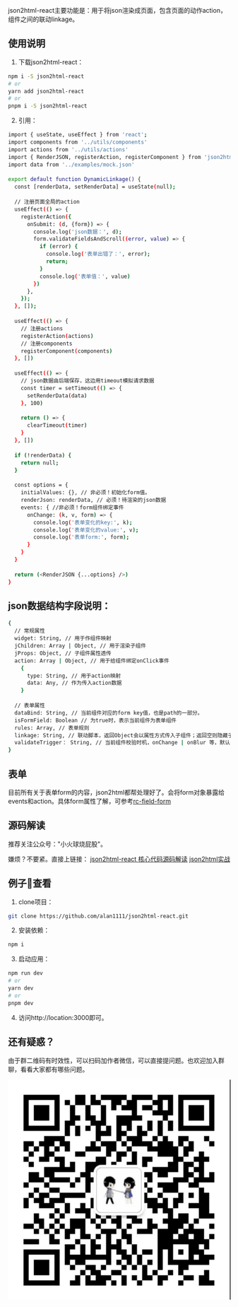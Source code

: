 json2html-react主要功能是：用于将json渲染成页面，包含页面的动作action，组件之间的联动linkage。
## 使用说明

1. 下载json2html-react：
```bash
npm i -S json2html-react
# or
yarn add json2html-react
# or
pnpm i -S json2html-react
```
2. 引用：

```bash
import { useState, useEffect } from 'react';
import components from '../utils/components'
import actions from '../utils/actions'
import { RenderJSON, registerAction, registerComponent } from 'json2html-react';
import data from '../examples/mock.json'

export default function DynamicLinkage() {
  const [renderData, setRenderData] = useState(null);

  // 注册页面全局的action
  useEffect(() => {
    registerAction({
      onSubmit: (d, {form}) => {
        console.log('json数据：', d);
        form.validateFieldsAndScroll((error, value) => {
          if (error) {
            console.log('表单出错了：', error);
            return;
          }
          console.log('表单值：', value)
        })
      },
    });
  }, []);

  useEffect(() => {
    // 注册actions
    registerAction(actions)
    // 注册components
    registerComponent(components)
  }, [])

  useEffect(() => {
    // json数据由后端保存，这边用timeout模拟请求数据
    const timer = setTimeout(() => {
      setRenderData(data)
    }, 100)

    return () => {
      clearTimeout(timer)
    }
  }, [])

  if (!renderData) {
    return null;
  }

  const options = {
    initialValues: {}, // 非必须！初始化form值。
    renderJson: renderData, // 必须！待渲染的json数据
    events: { //非必须！form组件绑定事件
      onChange: (k, v, form) => {
        console.log('表单变化的key:', k);
        console.log('表单变化的value:', v);
        console.log('表单form:', form);
      }
    }
  }

  return (<RenderJSON {...options} />)
}

```
## json数据结构字段说明：

```bash
{
  // 常规属性
  widget: String, // 用于作组件映射
  jChildren: Array | Object, // 用于渲染子组件
  jProps: Object, // 子组件属性透传
  action: Array | Object, // 用于给组件绑定onClick事件
    {
      type: String, // 用于action映射
      data: Any, // 作为传入action数据
    }
  
  // 表单属性
  dataBind: String, // 当前组件对应的form key值，也是path的一部分。
  isFormField: Boolean // 为true时，表示当前组件为表单组件
  rules: Array, // 表单规则
  linkage: String, // 联动脚本，返回Object会以属性方式传入子组件；返回空则隐藏子组件。
  validateTrigger： String, // 当前组件校验时机，onChange | onBlur 等，默认onBlur，即失焦时候校验。
}
```

## 表单

目前所有关于表单form的内容，json2html都帮处理好了。会将form对象暴露给events和action。具体form属性了解，可参考[rc-field-form](https://www.npmjs.com/package/rc-field-form)

## 源码解读

推荐关注公众号："小火球烧屁股"。

嫌烦？不要紧。直接上链接： 
[json2html-react 核心代码源码解读](https://mp.weixin.qq.com/s?__biz=MzkzMTQ1NDU4Nw==&mid=2247484271&idx=1&sn=f8230fba87efed9a997a7f53c1198508&chksm=c26b887bf51c016d7f6085fee855c69596932c6af8d2478362caa128df25350a353f74daa40c&token=1854349548&lang=zh_CN#rd)
[json2html实战](https://mp.weixin.qq.com/s?__biz=MzkzMTQ1NDU4Nw==&mid=2247484526&idx=1&sn=ba82a0a3abd427d25cd0c96b3ac0a87e&chksm=c26b8f7af51c066c44336256ab1e7069dc968747ab4949d46cda73f56cf58377462db05124ae&token=1531096240&lang=zh_CN#rd)

## 例子🌰查看
1. clone项目：
```bash
git clone https://github.com/alan1111/json2html-react.git
```

2. 安装依赖： 
```bash
npm i
```

3. 启动应用：

```bash
npm run dev
# or
yarn dev
# or
pnpm dev
```

4. 访问http://location:3000即可。

## 还有疑惑？

由于群二维码有时效性，可以扫码加作者微信，可以直接提问题。也欢迎加入群聊，看看大家都有哪些问题。

![作者](./author.png)
